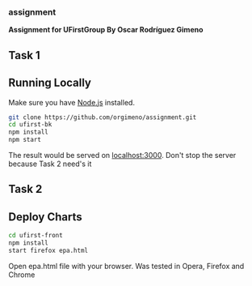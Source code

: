 ### assignment
**Assignment for UFirstGroup By Oscar Rodríguez Gimeno**

## Task 1
## Running Locally

Make sure you have [Node.js](http://nodejs.org/) installed.

```sh
git clone https://github.com/orgimeno/assignment.git
cd ufirst-bk
npm install
npm start
```

The result would be served on [localhost:3000](http://localhost:3000/data.json).
Don't stop the server because Task 2 need's it

## Task 2
## Deploy Charts

```sh
cd ufirst-front
npm install
start firefox epa.html
```

Open epa.html file with your browser. Was tested in Opera, Firefox and Chrome